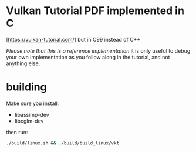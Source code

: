 # Vulkan Tutorial PDF implemented in C
[https://vulkan-tutorial.com/] but in C99 instead of C++

*Please note that this is a reference implementation* it is only useful to debug your own implementation as you follow along in the tutorial, and not anything else.

# building
Make sure you install:
- libassimp-dev 
- libcglm-dev

then run:
```bash
./build/linux.sh && ./build/build_linux/vkt
```

